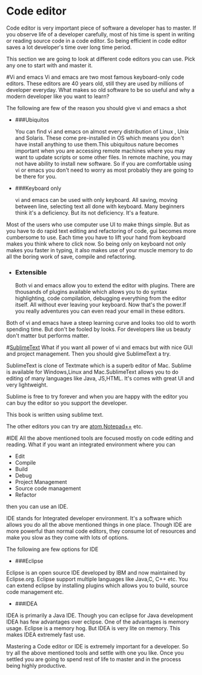 # Code editor
Code editor is very important piece of software a developer has to master. If you observe life of a developer carefully, most of his time is spent in writing or reading source code in a code editor. So being efficient in code editor saves a lot developer's time over long time period.

This section we are going to look at different code editors you can use. Pick any one to start with and master it.

#Vi and emacs
Vi and emacs are two most famous keyboard-only code editors. These editors are 40 years old, still they are used by millions of developer everyday. What makes so old software to be so useful and why a modern developer like you want to learn?

The following are few of the reason you should give vi and emacs a shot

* ###Ubiquitos

    You can find vi and emacs on almost every distribution of Linux , Unix and Solaris. These come pre-installed in OS which means you don't have install anything to use them.This ubiquitous nature becomes important when you are accessing remote machines where you may want to update scripts or some other files. In remote machine, you may not have ability to install new software. So if you are comfortable using vi or emacs you don't need to worry as most probably they are going to be there for you.

* ###Keyboard only

    vi and emacs can be used with only keyboard. All saving, moving between line, selecting text all done with keyboard. Many beginners think it's a deficiency. But its not deficiency. It's a feature.


Most of the users who use computer use UI to make things simple. But as you have to do rapid text editing and refactoring of code, gui becomes more cumbersome to use. Each time you have to lift your hand from keyboard makes you think where to click now. So being only on keyboard not only makes you faster in typing, it also makes use of your muscle memory to do all the boring work of save, compile and refactoring.

* ### Extensible

    Both vi and emacs allow you to extend the editor with plugins. There are thousands of plugins available which allows you to do syntax highlighting, code compilation, debugging everything from the editor itself. All without ever leaving your keyboard. Now that's the power.If you really adventures you can even read your email in these editors.

Both of vi and emacs have a steep learning curve and looks too old to worth spending time. But don't be fooled by looks. For developers like us beauty don't matter but performs matter.

#[SublimeText](http://www.sublimetext.com/)
What if you want all power of vi and emacs but with nice GUI and project management. Then you should give SublimeText a try.

SublimeText is clone of Textmate which is a superb editor of Mac. Sublime is available for Windows,Linux and Mac.SublimeText allows you to do editing of many languages like Java, JS,HTML. It's comes with great UI and very lightweight.

Sublime is free to try forever and when you are happy with the editor you can buy the editor so you support the developer.

This book is written using sublime text.

The other editors you can try are [atom](https://atom.io/),[Notepad++](http://notepad-plus-plus.org/) etc.

#IDE
All the above mentioned tools are focused mostly on code editing and reading. What if you want an integrated environment where you can

* Edit
* Compile
* Build
* Debug
* Project Management
* Source code management
* Refactor

then you can use an IDE.

IDE stands for Integrated developer environment. It's a software which allows you do all the above mentioned things in one place. Though IDE are more powerful than normal code editors, they consume lot of resources and make you slow as they come with lots  of options.

The following are few options for IDE

* ###Eclipse

Eclipse is an open source IDE developed by IBM and now maintained by Eclipse.org. Eclipse support multiple languages like Java,C, C++ etc. You can extend eclipse by installing plugins which allows you to build, source code management etc.

* ###IDEA

IDEA is primarily a Java IDE. Though you can eclipse for Java development IDEA has few advantages over eclipse. One of the advantages is memory usage. Eclipse is a memory hog. But IDEA is very lite on memory. This makes IDEA extremely fast use.


Mastering a Code editor or IDE is extremely important for a developer. So try all the above mentioned tools and settle with one you like. Once you settled you are going to spend rest of life to master and in the process being highly productive.



